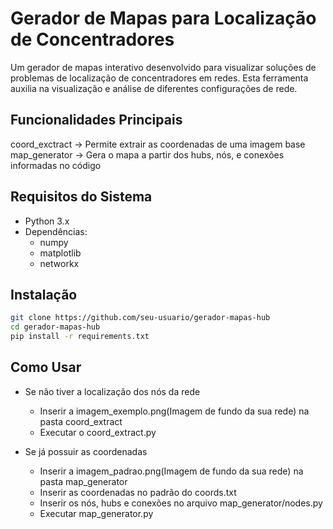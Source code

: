 # Gerador de Mapas para Localização de Concentradores

Um gerador de mapas interativo desenvolvido para visualizar  soluções de problemas de localização de concentradores em redes. Esta ferramenta auxilia na visualização e análise de diferentes configurações de rede.

## Funcionalidades Principais

coord_exctract -> Permite extrair as coordenadas de uma imagem base
map_generator -> Gera o mapa a partir dos hubs, nós, e conexões informadas no código

## Requisitos do Sistema

- Python 3.x
- Dependências:
    - numpy
    - matplotlib
    - networkx

## Instalação

```bash
git clone https://github.com/seu-usuario/gerador-mapas-hub
cd gerador-mapas-hub
pip install -r requirements.txt
```

## Como Usar

- Se não tiver a localização dos nós da rede
    - Inserir a imagem_exemplo.png(Imagem de fundo da sua rede) na pasta coord_extract
    - Executar o coord_extract.py

- Se já possuir as coordenadas
    - Inserir a imagem_padrao.png(Imagem de fundo da sua rede) na pasta map_generator
    - Inserir as coordenadas no padrão do coords.txt
    - Inserir os nós, hubs e conexões no arquivo map_generator/nodes.py
    - Executar map_generator.py